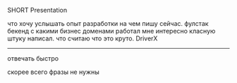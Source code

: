 SHORT Presentation

что хочу услышать
опыт разработки
на чем пишу сейчас.
фулстак бекенд
с какими бизнес доменами работал
мне интересно класную штуку написал.
что считаю что это круто.
DriverX





<hr>
отвечать быстро

скорее всего 
фразы не нужны

